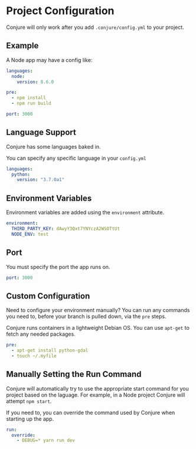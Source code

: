 # Project Configuration

Conjure will only work after you add `.conjure/config.yml` to your project.

## Example

A Node app may have a config like:

```yml
languages:
  node:
    version: 8.6.0

pre:
  - npm install
  - npm run build

port: 3000
```

## Language Support

Conjure has some languages baked in.



You can specify any specific language in your `config.yml`

```yml
languages:
  python:
    version: "3.7.0a1"
```

## Environment Variables

Environment variables are added using the `environment` attribute.

```yml
environment:
  THIRD_PARTY_KEY: dAwyY3Qxt7YNYczA2WSOTtUt
  NODE_ENV: test
```

## Port

You must specify the port the app runs on.

```yml
port: 3000
```

## Custom Configuration

Need to configure your environment manually? You can run any commands you need to, before your branch is pulled down, via the `pre` steps.

Conjure runs containers in a lightweight Debian OS. You can use `apt-get` to fetch any needed packages.

```yml
pre:
  - apt-get install python-gdal
  - touch ~/.myfile
```

## Manually Setting the Run Command

Conjure will automatically try to use the appropriate start command for you project based on the laguage. For example, in a Node project Conjure will attempt `npm start`.

If you need to, you can override the command used by Conjure when starting up the app.

```yml
run:
  override:
    - DEBUG=* yarn run dev
```
